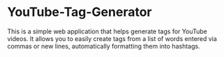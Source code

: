 # YouTube-Tag-Generator
This is a simple web application that helps generate tags for YouTube videos. It allows you to easily create tags from a list of words entered via commas or new lines, automatically formatting them into hashtags.
